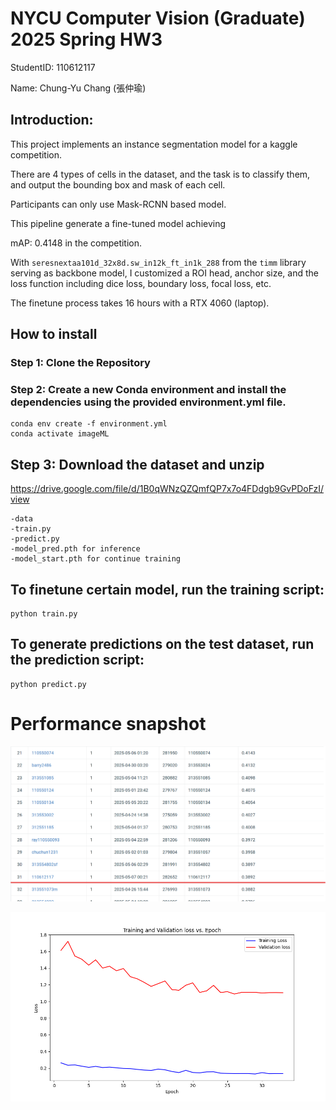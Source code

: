 # NYCU Computer Vision (Graduate) 2025 Spring HW3
StudentID: 110612117
  
Name: Chung-Yu Chang (張仲瑜)

## Introduction:
This project implements an instance segmentation model for a kaggle competition.

There are 4 types of cells in the dataset, and the task is to classify them, and output the bounding box and mask of each cell.

Participants can only use Mask-RCNN based model.

This pipeline generate a fine-tuned model achieving

mAP: 0.4148 in the competition.

With `seresnextaa101d_32x8d.sw_in12k_ft_in1k_288` from the `timm` library serving as backbone model, I customized a ROI head, anchor size, and the loss function including dice loss, boundary loss, focal loss, etc.

The finetune process takes 16 hours with a RTX 4060 (laptop). 

## How to install
### Step 1: Clone the Repository
### Step 2: Create a new Conda environment and install the dependencies using the provided environment.yml file.
    conda env create -f environment.yml
    conda activate imageML
## Step 3: Download the dataset and unzip
https://drive.google.com/file/d/1B0qWNzQZQmfQP7x7o4FDdgb9GvPDoFzI/view

    -data
    -train.py
    -predict.py
    -model_pred.pth for inference
    -model_start.pth for continue training

## To finetune certain model, run the training script:
    python train.py
## To generate predictions on the test dataset, run the prediction script:
    python predict.py

# Performance snapshot

![Rank](images/rank.png)

![Loss curve](images/learning_curve.png)


  
